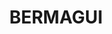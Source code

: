 ---
lastmod: '2025-04-06T06:05:20+00:00'
latitude: -36.25486
layout: suburb
longitude: 150.225372
postcode: '2546'
state: NSW
title: BERMAGUI
url: /nsw/bermagui/
---